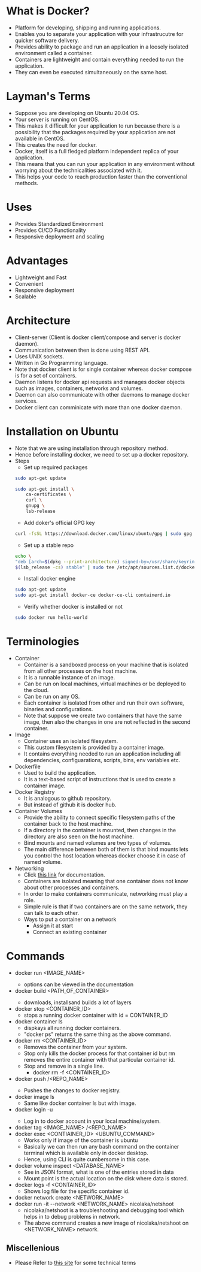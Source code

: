 # What is Docker?
* Platform for developing, shipping and running applications.
* Enables you to separate your application with your infrastrucutre for quicker software delivery.
* Provides ability to package and run an application in a loosely isolated environment called a container.
* Containers are lightweight and contain everything needed to run the application.
* They can even be executed simultaneously on the same host.

# Layman's Terms
* Suppose you are developing on Ubuntu 20.04 OS.
* Your server is running on CentOS.
* This makes it difficult for your application to run because there is a possibility that the packages required by your application are not available in CentOS.
* This creates the need for docker.
* Docker, itself is a full fledged platform independent replica of your application.
* This means that you can run your application in any environment without worrying about the technicalities associated with it.
* This helps your code to reach production faster than the conventional methods.

# Uses
* Provides Standardized Environment
* Provides CI/CD Functionality
* Responsive deployment and scaling

# Advantages
* Lightweight and Fast
* Convenient
* Responsive deployment
* Scalable

# Architecture
* Client-server (Client is docker client/compose and server is docker daemon).
* Communication between then is done using REST API.
* Uses UNIX sockets.
* Written in Go Programming language.
* Note that docker client is for single container whereas docker compose is for a set of containers.
* Daemon listens for docker api requests and manages docker objects such as images, containers, networks and volumes.
* Daemon can also communicate with other daemons to manage docker services.
* Docker client can comminicate with more than one docker daemon.

# Installation on Ubuntu
* Note that we are using installation through repository method.
* Hence before installing docker, we need to set up a docker repository.
* Steps
    * Set up required packages
    ```bash
    sudo apt-get update

    sudo apt-get install \
        ca-certificates \
        curl \
        gnupg \
        lsb-release
    ```
    * Add doker's official GPG key
    ```bash
    curl -fsSL https://download.docker.com/linux/ubuntu/gpg | sudo gpg --dearmor -o /usr/share/keyrings/docker-archive-keyring.gpg
    ```
    * Set up a stable repo
    ```bash
    echo \
    "deb [arch=$(dpkg --print-architecture) signed-by=/usr/share/keyrings/docker-archive-keyring.gpg] https://download.docker.com/linux/ubuntu \
    $(lsb_release -cs) stable" | sudo tee /etc/apt/sources.list.d/docker.list > /dev/null
    ```
    * Install docker engine
    ```bash
    sudo apt-get update
    sudo apt-get install docker-ce docker-ce-cli containerd.io
    ```
    * Verify whether docker is installed or not
    ```bash
    sudo docker run hello-world
    ```

# Terminologies
* Container
    * Container is a sandboxed process on your machine that is isolated from all other processes on the host machine.
    * It is a runnable instance of an image.
    * Can be run on local machines, virtual machines or be deployed to the cloud.
    * Can be run on any OS.
    * Each container is isolated from other and run their own software, binaries and configurations.
    * Note that suppose we create two containers that have the same image, then also the changes in one are not reflected in the second container.
* Image
    * Container uses an isolated filesystem.
    * This custom filesystem is provided by a container image.
    * It contains everything needed to run an application including all dependencies, configuarations, scripts, bins, env variables etc.
* Dockerfile
    * Used to build the application.
    * It is a text-based script of instructions that is used to create a container image.
* Docker Registry
    * It is analogous to github repository.
    * But instead of github it is docker hub.
* Container Volumes
    * Provide the ability to connect specific filesystem paths of the container back to the host machine.
    * If a directory in the container is mounted, then changes in the directory are also seen on the host machine.
    * Bind mounts and named volumes are two types of volumes.
    * The main difference between both of them is that bind mounts lets you control the host location whereas docker choose it in case of named volume.
* Networking
    * Click [this link](https://docs.docker.com/get-started/07_multi_container/) for documentation.
    * Containers are isolated meaning that one container does not know about other processes and containers.
    * In order to make containers communicate, networking must play a role.
    * Simple rule is that if two containers are on the same network, they can talk to each other.
    * Ways to put a container on a network
        * Assign it at start
        * Connect an existing container

# Commands
* docker run <OPTIONS> <IMAGE_NAME>
    * options can be viewed in the documentation
* docker build <OPTIONS> <PATH_OF_CONTAINER>
    * downloads, installsand builds a lot of layers
* docker stop <CONTAINER_ID>
    * stops a running docker container with id = CONTAINER_ID
* docker container ls
    * dispkays all running docker containers.
    * "docker ps" returns the same thing as the above command.
* docker rm <CONTAINER_ID>
    * Removes the container from your system.
    * Stop only kills the docker process for that container id but rm removes the entire container with that particular container id.
    * Stop and remove in a single line.
        * docker rm -f <CONTAINER_ID>
* docker push <USERNAME>/<REPO_NAME>
    * Pushes the changes to docker registry.
* docker image ls
    * Same like docker container ls but with image.
* docker login -u <USERNAME>
    * Log in to docker account in your local machine/system.
* docker tag <IMAGE_NAME> <USERNAME>/<REPO_NAME>
* docker exec <CONTIAINER_ID> <UBUNTU_COMMAND>
    * Works only if image of the container is ubuntu
    * Basically we can then run any bash command on the container terminal which is available only in docker desktop.
    * Hence, using CLI is quite cumbersome in this case.
* docker volume inspect <DATABASE_NAME>
    * See in JSON format, what is one of the entries stored in data
    * Mount point is the actual location on the disk where data is stored.
* docker logs -f <CONTAINER_ID>
    * Shows log file for the specific container id.
* docker network create <NETWORK_NAME>
* docker run -it --network <NETWORK_NAME> nicolaka/netshoot
    * nicolaka/netshoot is a troubleshooting and debugging tool which helps in to debug problems in network.
    * The above command creates a new image of nicolaka/netshoot on <NETWORK_NAME> network.

## Miscellenious
* Please Refer to [this site](https://docs.docker.com/get-started/overview/#the-docker-daemon) for some technical terms